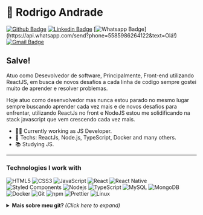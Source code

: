 # :purple_heart: Rodrigo Andrade

[![Github Badge](https://img.shields.io/badge/-Github-000?style=flat-square&logo=Github&logoColor=white&link=https://github.com/RodrigoAndrade085)](https://github.com/RodrigoAndrade085)
[![Linkedin Badge](https://img.shields.io/badge/-LinkedIn-blue?style=flat-square&logo=Linkedin&logoColor=white&link=https://www.linkedin.com/in/rodrigo-andrade-51bb55190/)](https://www.linkedin.com/in/rodrigo-andrade-51bb55190/)
[![Whatsapp Badge](https://img.shields.io/badge/-Whatsapp-4CA143?style=flat-square&labelColor=4CA143&logo=whatsapp&logoColor=white&link=https://api.whatsapp.com/send?phone=5585986264122&text=Olá!)](https://api.whatsapp.com/send?phone=5585986264122&text=Olá!)
[![Gmail Badge](https://img.shields.io/badge/-Gmail-c14438?style=flat-square&logo=Gmail&logoColor=white&link=mailto:rodrigoandradedsousa@gmail.com)](mailto:rodrigoandradedsousa@gmail.com)

## Salve!

Atuo como Desevolvedor de software, Principalmente, Front-end utilizando ReactJS, em busca de novos desafios a cada linha de codigo sempre gostei muito de aprender e resolver problemas.

Hoje atuo como desenvolvedor mas nunca estou parado no mesmo lugar sempre buscando aprender cada vez mais e de novos desafios para enfrentar, utilizando ReactJs no front e NodeJS estou me solidificando na stack javascript que vem crescendo cada vez mais.


- :office_worker: Currently working as JS Developer.
- :purple_heart: Techs: ReactJs, Node.js, TypeScript, Docker and many others.
- :books: Studying JS.

---

### Technologies I work with

  ![HTML5](https://img.shields.io/badge/-HTML5-E34F26?style=for-the-badge&logo=html5&logoColor=white)
  ![CSS3](https://img.shields.io/badge/-CSS3-549FDE?style=for-the-badge&logo=css3&logoColor=white)
  ![JavaScript](https://img.shields.io/badge/-JavaScript-F7B93E?style=for-the-badge&logo=javascript&logoColor=fff)
  ![React](https://img.shields.io/badge/-React.js-45b8d8?style=for-the-badge&logo=react&logoColor=white)
  ![React Native](https://img.shields.io/badge/-React%20Native-45b8d8?style=for-the-badge&logo=react&logoColor=white)
  ![Styled Components](https://img.shields.io/badge/-Styled_Components-db7092?style=for-the-badge&logo=styled-components&logoColor=white)
  ![Nodejs](https://img.shields.io/badge/-Node.js-43853d?style=for-the-badge&logo=nodemon&logoColor=white)
  ![TypeScript](https://img.shields.io/badge/-TypeScript-0077C6?style=for-the-badge&logo=typescript&logoColor=fff)
  ![MySQL](https://img.shields.io/badge/-MySQL-00758F?style=for-the-badge&logo=mysql&logoColor=white)
  ![MongoDB](https://img.shields.io/badge/-MongoDB-13aa52?style=for-the-badge&logo=mongodb&logoColor=white)
  ![Docker](https://img.shields.io/badge/-Docker-46a2f1?style=for-the-badge&logo=docker&logoColor=white)
  ![Git](https://img.shields.io/badge/-Git-F05032?style=for-the-badge&logo=git&logoColor=white)
  ![npm](https://img.shields.io/badge/-NPM-CB3837?style=for-the-badge&logo=npm&logoColor=white)
  ![Prettier](https://img.shields.io/badge/-Prettier-1A2B34?style=for-the-badge&logo=prettier&logoColor=white)
  ![Linux](https://img.shields.io/badge/-Linux-16C60C?style=for-the-badge&logo=linux&logoColor=white)


<details>
  <summary> <b> Mais sobre meu git? </b> <i> (Click here to expand)</i> </summary>
  
  ![Top Langs](https://github-readme-stats.vercel.app/api/top-langs/?username=rodrigoandrade085&hide=TeX&layout=compact&theme=tokyonight)
  
</details>
